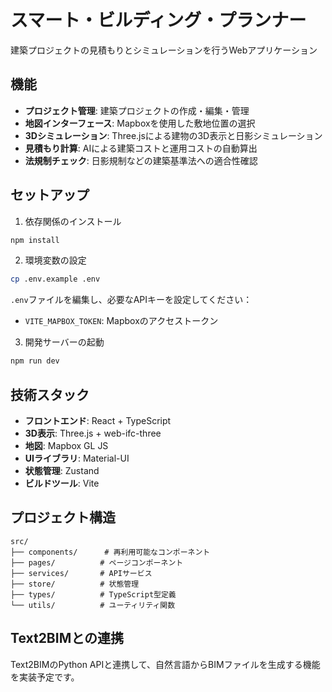 # スマート・ビルディング・プランナー

建築プロジェクトの見積もりとシミュレーションを行うWebアプリケーション

## 機能

- **プロジェクト管理**: 建築プロジェクトの作成・編集・管理
- **地図インターフェース**: Mapboxを使用した敷地位置の選択
- **3Dシミュレーション**: Three.jsによる建物の3D表示と日影シミュレーション
- **見積もり計算**: AIによる建築コストと運用コストの自動算出
- **法規制チェック**: 日影規制などの建築基準法への適合性確認

## セットアップ

1. 依存関係のインストール
```bash
npm install
```

2. 環境変数の設定
```bash
cp .env.example .env
```

`.env`ファイルを編集し、必要なAPIキーを設定してください：
- `VITE_MAPBOX_TOKEN`: Mapboxのアクセストークン

3. 開発サーバーの起動
```bash
npm run dev
```

## 技術スタック

- **フロントエンド**: React + TypeScript
- **3D表示**: Three.js + web-ifc-three
- **地図**: Mapbox GL JS
- **UIライブラリ**: Material-UI
- **状態管理**: Zustand
- **ビルドツール**: Vite

## プロジェクト構造

```
src/
├── components/      # 再利用可能なコンポーネント
├── pages/          # ページコンポーネント
├── services/       # APIサービス
├── store/          # 状態管理
├── types/          # TypeScript型定義
└── utils/          # ユーティリティ関数
```

## Text2BIMとの連携

Text2BIMのPython APIと連携して、自然言語からBIMファイルを生成する機能を実装予定です。